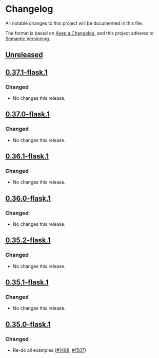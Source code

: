# Changelog
All notable changes to this project will be documented in this file.

The format is based on [Keep a Changelog](https://keepachangelog.com/en/1.0.0/),
and this project adheres to [Semantic Versioning](https://semver.org/spec/v2.0.0.html).

## [Unreleased]

## [0.37.1-flask.1]
### Changed
- No changes this release.

## [0.37.0-flask.1]
### Changed
- No changes this release.

## [0.36.1-flask.1]
### Changed
- No changes this release.

## [0.36.0-flask.1]
### Changed
- No changes this release.

## [0.35.2-flask.1]
### Changed
- No changes this release.

## [0.35.1-flask.1]
### Changed
- No changes this release.

## [0.35.0-flask.1]
### Changed
- Re-do all examples ([#1488](https://github.com/MetaMask/snaps/pull/1488), [#1507](https://github.com/MetaMask/snaps/pull/1507))

[Unreleased]: https://github.com/MetaMask/snaps/compare/v0.37.1-flask.1...HEAD
[0.37.1-flask.1]: https://github.com/MetaMask/snaps/compare/v0.37.0-flask.1...v0.37.1-flask.1
[0.37.0-flask.1]: https://github.com/MetaMask/snaps/compare/v0.36.1-flask.1...v0.37.0-flask.1
[0.36.1-flask.1]: https://github.com/MetaMask/snaps/compare/v0.36.0-flask.1...v0.36.1-flask.1
[0.36.0-flask.1]: https://github.com/MetaMask/snaps/compare/v0.35.2-flask.1...v0.36.0-flask.1
[0.35.2-flask.1]: https://github.com/MetaMask/snaps/compare/v0.35.1-flask.1...v0.35.2-flask.1
[0.35.1-flask.1]: https://github.com/MetaMask/snaps/compare/v0.35.0-flask.1...v0.35.1-flask.1
[0.35.0-flask.1]: https://github.com/MetaMask/snaps/releases/tag/v0.35.0-flask.1
